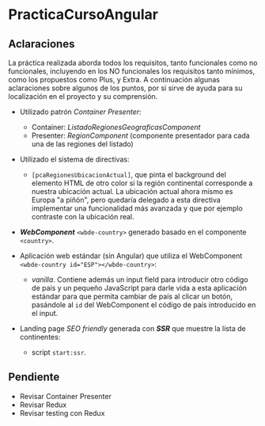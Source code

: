 # PracticaCursoAngular

## Aclaraciones

La práctica realizada aborda todos los requisitos, tanto funcionales como no funcionales, incluyendo en los NO funcionales los requisitos tanto mínimos, como los propuestos como Plus, y Extra.
A continuación algunas aclaraciones sobre algunos de los puntos, por si sirve de ayuda para su localización en el proyecto y su comprensión.

- Utilizado patrón _Container Presenter_:
    - Container: _ListadoRegionesGeograficasComponent_
    - Presenter: _RegionComponent_ (componente presentador para cada una de las regiones del listado)
    
- Utilizado el sistema de directivas:
    - `[pcaRegionesUbicacionActual]`, que pinta el background del elemento HTML de otro color si la región continental corresponde a nuestra ubicación actual. La ubicación actual ahora mismo es Europa "a piñón", pero quedaría delegado a esta directiva implementar una funcionalidad más avanzada y que por ejemplo contraste con la ubicación real.  

- _**WebComponent**_ `<wbde-country>` generado basado en el componente `<country>`.

- Aplicación web estándar (sin Angular) que utiliza el WebComponent `<wbde-country id="ESP"></wbde-country>`:
    - _vanilla_. Contiene además un input field para introducir otro código de país y un pequeño JavaScript para darle vida a esta aplicación estándar para que permita cambiar de país al clicar un botón, pasándole al `id` del WebComponent el código de país introducido en el input.
    
- Landing page _SEO friendly_ generada con **_SSR_** que muestre la lista de continentes:
    - script `start:ssr`.
    
## Pendiente

- Revisar Container Presenter
- Revisar Redux
- Revisar testing con Redux
